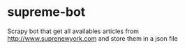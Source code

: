 # supreme-bot
Scrapy bot that get all availables articles from http://www.suprenewyork.com and store them in a json file
